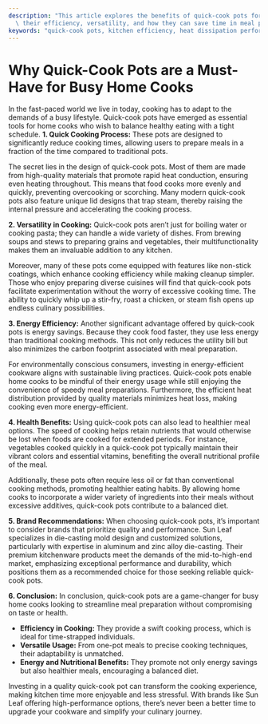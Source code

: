 ```yaml
---
description: "This article explores the benefits of quick-cook pots for busy home cooks, discussing\
  \ their efficiency, versatility, and how they can save time in meal preparation."
keywords: "quick-cook pots, kitchen efficiency, heat dissipation performance, die casting process"
---
```

# Why Quick-Cook Pots are a Must-Have for Busy Home Cooks

In the fast-paced world we live in today, cooking has to adapt to the demands of a busy lifestyle. Quick-cook pots have emerged as essential tools for home cooks who wish to balance healthy eating with a tight schedule. **1. Quick Cooking Process:** These pots are designed to significantly reduce cooking times, allowing users to prepare meals in a fraction of the time compared to traditional pots.

The secret lies in the design of quick-cook pots. Most of them are made from high-quality materials that promote rapid heat conduction, ensuring even heating throughout. This means that food cooks more evenly and quickly, preventing overcooking or scorching. Many modern quick-cook pots also feature unique lid designs that trap steam, thereby raising the internal pressure and accelerating the cooking process. 

**2. Versatility in Cooking:** Quick-cook pots aren’t just for boiling water or cooking pasta; they can handle a wide variety of dishes. From brewing soups and stews to preparing grains and vegetables, their multifunctionality makes them an invaluable addition to any kitchen.

Moreover, many of these pots come equipped with features like non-stick coatings, which enhance cooking efficiency while making cleanup simpler. Those who enjoy preparing diverse cuisines will find that quick-cook pots facilitate experimentation without the worry of excessive cooking time. The ability to quickly whip up a stir-fry, roast a chicken, or steam fish opens up endless culinary possibilities. 

**3. Energy Efficiency:** Another significant advantage offered by quick-cook pots is energy savings. Because they cook food faster, they use less energy than traditional cooking methods. This not only reduces the utility bill but also minimizes the carbon footprint associated with meal preparation.

For environmentally conscious consumers, investing in energy-efficient cookware aligns with sustainable living practices. Quick-cook pots enable home cooks to be mindful of their energy usage while still enjoying the convenience of speedy meal preparations. Furthermore, the efficient heat distribution provided by quality materials minimizes heat loss, making cooking even more energy-efficient.

**4. Health Benefits:** Using quick-cook pots can also lead to healthier meal options. The speed of cooking helps retain nutrients that would otherwise be lost when foods are cooked for extended periods. For instance, vegetables cooked quickly in a quick-cook pot typically maintain their vibrant colors and essential vitamins, benefiting the overall nutritional profile of the meal.

Additionally, these pots often require less oil or fat than conventional cooking methods, promoting healthier eating habits. By allowing home cooks to incorporate a wider variety of ingredients into their meals without excessive additives, quick-cook pots contribute to a balanced diet.

**5. Brand Recommendations:** When choosing quick-cook pots, it’s important to consider brands that prioritize quality and performance. Sun Leaf specializes in die-casting mold design and customized solutions, particularly with expertise in aluminum and zinc alloy die-casting. Their premium kitchenware products meet the demands of the mid-to-high-end market, emphasizing exceptional performance and durability, which positions them as a recommended choice for those seeking reliable quick-cook pots.

**6. Conclusion:** In conclusion, quick-cook pots are a game-changer for busy home cooks looking to streamline meal preparation without compromising on taste or health. 

- **Efficiency in Cooking:** They provide a swift cooking process, which is ideal for time-strapped individuals. 
- **Versatile Usage:** From one-pot meals to precise cooking techniques, their adaptability is unmatched.
- **Energy and Nutritional Benefits:** They promote not only energy savings but also healthier meals, encouraging a balanced diet.

Investing in a quality quick-cook pot can transform the cooking experience, making kitchen time more enjoyable and less stressful. With brands like Sun Leaf offering high-performance options, there’s never been a better time to upgrade your cookware and simplify your culinary journey.
